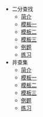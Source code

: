 - 二分查找
    - [简介](BinarySearch/01-introduction.md)
    - [模板一](BinarySearch/02-template-1.md)
    - [模板二](BinarySearch/03-template-2.md)
    - [模板三](BinarySearch/04-template-3.md)
    - [例题](BinarySearch/05-examples.md)
    - [练习](BinarySearch/06-practices.md)
- 并查集
    - [简介](UnionFind/01-introduction.md)
    - [模板一](UnionFind/02-template-1.md)
    - [模板二](UnionFind/03-template-2.md)
    - [模板三](UnionFind/04-template-3.md)
    - [例题](UnionFind/05-examples.md)
    - [练习](UnionFind/06-practices.md)
